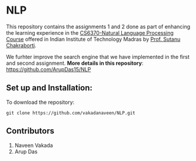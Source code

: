 # NLP
This repository contains the assignments 1 and 2 done as part of enhancing the learning experience in the [CS6370-Natural Language Processing Course](https://www.cse.iitm.ac.in/course_details.php?arg=MjI=) offered in Indian Institute of Technology Madras by [Prof. Sutanu Chakraborti](https://www.cse.iitm.ac.in/~sutanuc/).

We furhter improve the search engine that we have implemented in the first and second assignment. **More details in this repository**: https://github.com/ArupDas15/NLP

## Set up and Installation: ##
To download the repository: 

`git clone https://github.com/vakadanaveen/NLP.git`

## Contributors ##
1. Naveen Vakada
2. Arup Das
